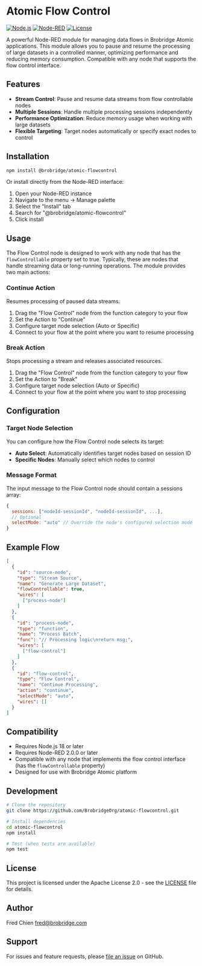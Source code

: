 # Atomic Flow Control

[![Node.js](https://img.shields.io/badge/Node.js->=18-brightgreen.svg)](https://nodejs.org/)
[![Node-RED](https://img.shields.io/badge/Node--RED->=2.0.0-red.svg)](https://nodered.org/)
[![License](https://img.shields.io/badge/License-Apache%202.0-blue.svg)](LICENSE)

A powerful Node-RED module for managing data flows in Brobridge Atomic applications. This module allows you to pause and resume the processing of large datasets in a controlled manner, optimizing performance and reducing memory consumption. Compatible with any node that supports the flow control interface.

## Features

- **Stream Control**: Pause and resume data streams from flow controllable nodes
- **Multiple Sessions**: Handle multiple processing sessions independently
- **Performance Optimization**: Reduce memory usage when working with large datasets
- **Flexible Targeting**: Target nodes automatically or specify exact nodes to control

## Installation

```bash
npm install @brobridge/atomic-flowcontrol
```

Or install directly from the Node-RED interface:

1. Open your Node-RED instance
2. Navigate to the menu → Manage palette
3. Select the "Install" tab
4. Search for "@brobridge/atomic-flowcontrol"
5. Click install

## Usage

The Flow Control node is designed to work with any node that has the `flowControllable` property set to true. Typically, these are nodes that handle streaming data or long-running operations. The module provides two main actions:

### Continue Action

Resumes processing of paused data streams.

1. Drag the "Flow Control" node from the function category to your flow
2. Set the Action to "Continue"
3. Configure target node selection (Auto or Specific)
4. Connect to your flow at the point where you want to resume processing

### Break Action

Stops processing a stream and releases associated resources.

1. Drag the "Flow Control" node from the function category to your flow
2. Set the Action to "Break"
3. Configure target node selection (Auto or Specific)
4. Connect to your flow at the point where you want to stop processing

## Configuration

### Target Node Selection

You can configure how the Flow Control node selects its target:

- **Auto Select**: Automatically identifies target nodes based on session ID
- **Specific Nodes**: Manually select which nodes to control

### Message Format

The input message to the Flow Control node should contain a sessions array:

```javascript
{
  sessions: ["nodeId-sessionId", "nodeId-sessionId", ...],
  // Optional
  selectMode: "auto" // Override the node's configured selection mode
}
```

## Example Flow

```json
[
  {
    "id": "source-node",
    "type": "Stream Source",
    "name": "Generate Large Dataset",
    "flowControllable": true,
    "wires": [
      ["process-node"]
    ]
  },
  {
    "id": "process-node",
    "type": "function",
    "name": "Process Batch",
    "func": "// Processing logic\nreturn msg;",
    "wires": [
      ["flow-control"]
    ]
  },
  {
    "id": "flow-control",
    "type": "Flow Control",
    "name": "Continue Processing",
    "action": "continue",
    "selectMode": "auto",
    "wires": []
  }
]
```

## Compatibility

- Requires Node.js 18 or later
- Requires Node-RED 2.0.0 or later
- Compatible with any node that implements the flow control interface (has the `flowControllable` property)
- Designed for use with Brobridge Atomic platform

## Development

```bash
# Clone the repository
git clone https://github.com/BrobridgeOrg/atomic-flowcontrol.git

# Install dependencies
cd atomic-flowcontrol
npm install

# Test (when tests are available)
npm test
```

## License

This project is licensed under the Apache License 2.0 - see the [LICENSE](LICENSE) file for details.

## Author

Fred Chien <fred@brobridge.com>

## Support

For issues and feature requests, please [file an issue](https://github.com/BrobridgeOrg/atomic-flowcontrol/issues) on GitHub.
